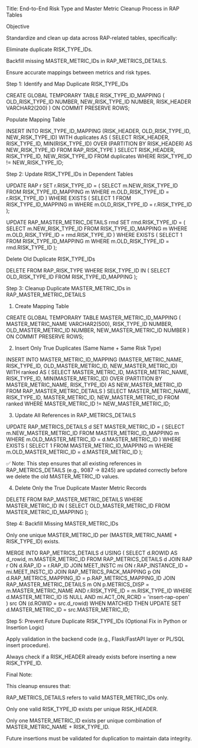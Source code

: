 Title: End-to-End Risk Type and Master Metric Cleanup Process in RAP Tables

Objective

Standardize and clean up data across RAP-related tables, specifically:

Eliminate duplicate RISK_TYPE_IDs.

Backfill missing MASTER_METRIC_IDs in RAP_METRICS_DETAILS.

Ensure accurate mappings between metrics and risk types.

Step 1: Identify and Map Duplicate RISK_TYPE_IDs

CREATE GLOBAL TEMPORARY TABLE RISK_TYPE_ID_MAPPING (
    OLD_RISK_TYPE_ID NUMBER,
    NEW_RISK_TYPE_ID NUMBER,
    RISK_HEADER      VARCHAR2(200)
) ON COMMIT PRESERVE ROWS;

Populate Mapping Table

INSERT INTO RISK_TYPE_ID_MAPPING (RISK_HEADER, OLD_RISK_TYPE_ID, NEW_RISK_TYPE_ID)
WITH duplicates AS (
    SELECT RISK_HEADER, RISK_TYPE_ID,
           MIN(RISK_TYPE_ID) OVER (PARTITION BY RISK_HEADER) AS NEW_RISK_TYPE_ID
    FROM RAP_RISK_TYPE
)
SELECT RISK_HEADER, RISK_TYPE_ID, NEW_RISK_TYPE_ID
FROM duplicates
WHERE RISK_TYPE_ID != NEW_RISK_TYPE_ID;

Step 2: Update RISK_TYPE_IDs in Dependent Tables

UPDATE RAP r
SET r.RISK_TYPE_ID = (
    SELECT m.NEW_RISK_TYPE_ID FROM RISK_TYPE_ID_MAPPING m
    WHERE m.OLD_RISK_TYPE_ID = r.RISK_TYPE_ID
)
WHERE EXISTS (
    SELECT 1 FROM RISK_TYPE_ID_MAPPING m
    WHERE m.OLD_RISK_TYPE_ID = r.RISK_TYPE_ID
);

UPDATE RAP_MASTER_METRIC_DETAILS rmd
SET rmd.RISK_TYPE_ID = (
    SELECT m.NEW_RISK_TYPE_ID FROM RISK_TYPE_ID_MAPPING m
    WHERE m.OLD_RISK_TYPE_ID = rmd.RISK_TYPE_ID
)
WHERE EXISTS (
    SELECT 1 FROM RISK_TYPE_ID_MAPPING m
    WHERE m.OLD_RISK_TYPE_ID = rmd.RISK_TYPE_ID
);

Delete Old Duplicate RISK_TYPE_IDs

DELETE FROM RAP_RISK_TYPE
WHERE RISK_TYPE_ID IN (
    SELECT OLD_RISK_TYPE_ID FROM RISK_TYPE_ID_MAPPING
);

Step 3: Cleanup Duplicate MASTER_METRIC_IDs in RAP_MASTER_METRIC_DETAILS

1. Create Mapping Table

CREATE GLOBAL TEMPORARY TABLE MASTER_METRIC_ID_MAPPING (
    MASTER_METRIC_NAME VARCHAR2(500),
    RISK_TYPE_ID NUMBER,
    OLD_MASTER_METRIC_ID NUMBER,
    NEW_MASTER_METRIC_ID NUMBER
) ON COMMIT PRESERVE ROWS;

2. Insert Only True Duplicates (Same Name + Same Risk Type)

INSERT INTO MASTER_METRIC_ID_MAPPING (MASTER_METRIC_NAME, RISK_TYPE_ID, OLD_MASTER_METRIC_ID, NEW_MASTER_METRIC_ID)
WITH ranked AS (
    SELECT MASTER_METRIC_ID, MASTER_METRIC_NAME, RISK_TYPE_ID,
           MIN(MASTER_METRIC_ID) OVER (PARTITION BY MASTER_METRIC_NAME, RISK_TYPE_ID) AS NEW_MASTER_METRIC_ID
    FROM RAP_MASTER_METRIC_DETAILS
)
SELECT MASTER_METRIC_NAME, RISK_TYPE_ID, MASTER_METRIC_ID, NEW_MASTER_METRIC_ID
FROM ranked
WHERE MASTER_METRIC_ID != NEW_MASTER_METRIC_ID;

3. Update All References in RAP_METRICS_DETAILS

UPDATE RAP_METRICS_DETAILS d
SET MASTER_METRIC_ID = (
    SELECT m.NEW_MASTER_METRIC_ID
    FROM MASTER_METRIC_ID_MAPPING m
    WHERE m.OLD_MASTER_METRIC_ID = d.MASTER_METRIC_ID
)
WHERE EXISTS (
    SELECT 1
    FROM MASTER_METRIC_ID_MAPPING m
    WHERE m.OLD_MASTER_METRIC_ID = d.MASTER_METRIC_ID
);

✅ Note: This step ensures that all existing references in RAP_METRICS_DETAILS (e.g., 9087 → 8245) are updated correctly before we delete the old MASTER_METRIC_ID values.

4. Delete Only the True Duplicate Master Metric Records

DELETE FROM RAP_MASTER_METRIC_DETAILS
WHERE MASTER_METRIC_ID IN (
    SELECT OLD_MASTER_METRIC_ID FROM MASTER_METRIC_ID_MAPPING
);

Step 4: Backfill Missing MASTER_METRIC_IDs

Only one unique MASTER_METRIC_ID per (MASTER_METRIC_NAME + RISK_TYPE_ID) exists.

MERGE INTO RAP_METRICS_DETAILS d
USING (
    SELECT
        d.ROWID AS d_rowid,
        m.MASTER_METRIC_ID
    FROM RAP_METRICS_DETAILS d
    JOIN RAP r ON d.RAP_ID = r.RAP_ID
    JOIN MEET_INSTC mi ON r.RAP_INSTANCE_ID = mi.MEET_INSTC_ID
    JOIN RAP_METRICS_PACK_MAPPING p ON d.RAP_METRICS_MAPPING_ID = p.RAP_METRICS_MAPPING_ID
    JOIN RAP_MASTER_METRIC_DETAILS m
      ON p.METRICS_DISP = m.MASTER_METRIC_NAME
     AND r.RISK_TYPE_ID = m.RISK_TYPE_ID
    WHERE d.MASTER_METRIC_ID IS NULL
      AND mi.ACT_ON_RCRD = 'insert-rap-open'
) src
ON (d.ROWID = src.d_rowid)
WHEN MATCHED THEN
UPDATE SET d.MASTER_METRIC_ID = src.MASTER_METRIC_ID;

Step 5: Prevent Future Duplicate RISK_TYPE_IDs (Optional Fix in Python or Insertion Logic)

Apply validation in the backend code (e.g., Flask/FastAPI layer or PL/SQL insert procedure).

Always check if a RISK_HEADER already exists before inserting a new RISK_TYPE_ID.

Final Note:

This cleanup ensures that:

RAP_METRICS_DETAILS refers to valid MASTER_METRIC_IDs only.

Only one valid RISK_TYPE_ID exists per unique RISK_HEADER.

Only one MASTER_METRIC_ID exists per unique combination of MASTER_METRIC_NAME + RISK_TYPE_ID.

Future insertions must be validated for duplication to maintain data integrity.

